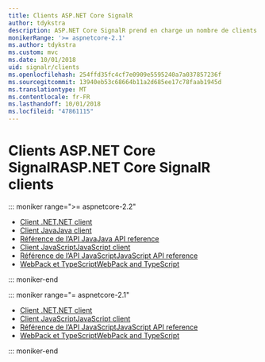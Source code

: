 ```yaml
---
title: Clients ASP.NET Core SignalR
author: tdykstra
description: ASP.NET Core SignalR prend en charge un nombre de clients différents.
monikerRange: '>= aspnetcore-2.1'
ms.author: tdykstra
ms.custom: mvc
ms.date: 10/01/2018
uid: signalr/clients
ms.openlocfilehash: 254ffd35fc4cf7e0909e5595240a7a037857236f
ms.sourcegitcommit: 13940eb53c68664b11a2d685ee17c78faab1945d
ms.translationtype: MT
ms.contentlocale: fr-FR
ms.lasthandoff: 10/01/2018
ms.locfileid: "47861115"
---
```

# <a name="aspnet-core-signalr-clients"></a><span data-ttu-id="28a9b-103">Clients ASP.NET Core SignalR</span><span class="sxs-lookup"><span data-stu-id="28a9b-103">ASP.NET Core SignalR clients</span></span>

::: moniker range=">= aspnetcore-2.2"

* [<span data-ttu-id="28a9b-104">Client .NET</span><span class="sxs-lookup"><span data-stu-id="28a9b-104">.NET client</span></span>](xref:signalr/dotnet-client)
* [<span data-ttu-id="28a9b-105">Client Java</span><span class="sxs-lookup"><span data-stu-id="28a9b-105">Java client</span></span>](xref:signalr/java-client)
* [<span data-ttu-id="28a9b-106">Référence de l’API Java</span><span class="sxs-lookup"><span data-stu-id="28a9b-106">Java API reference</span></span>](/java/api/com.microsoft.aspnet.signalr?view=aspnet-signalr-java)
* [<span data-ttu-id="28a9b-107">Client JavaScript</span><span class="sxs-lookup"><span data-stu-id="28a9b-107">JavaScript client</span></span>](xref:signalr/javascript-client)
* [<span data-ttu-id="28a9b-108">Référence de l’API JavaScript</span><span class="sxs-lookup"><span data-stu-id="28a9b-108">JavaScript API reference</span></span>](/javascript/api/?view=signalr-js-latest)
* [<span data-ttu-id="28a9b-109">WebPack et TypeScript</span><span class="sxs-lookup"><span data-stu-id="28a9b-109">WebPack and TypeScript</span></span>](xref:tutorials/signalr-typescript-webpack)

::: moniker-end

::: moniker range="= aspnetcore-2.1"

* [<span data-ttu-id="28a9b-110">Client .NET</span><span class="sxs-lookup"><span data-stu-id="28a9b-110">.NET client</span></span>](xref:signalr/dotnet-client)
* [<span data-ttu-id="28a9b-111">Client JavaScript</span><span class="sxs-lookup"><span data-stu-id="28a9b-111">JavaScript client</span></span>](xref:signalr/javascript-client)
* [<span data-ttu-id="28a9b-112">Référence de l’API JavaScript</span><span class="sxs-lookup"><span data-stu-id="28a9b-112">JavaScript API reference</span></span>](/javascript/api/?view=signalr-js-latest)
* [<span data-ttu-id="28a9b-113">WebPack et TypeScript</span><span class="sxs-lookup"><span data-stu-id="28a9b-113">WebPack and TypeScript</span></span>](xref:tutorials/signalr-typescript-webpack)

::: moniker-end
